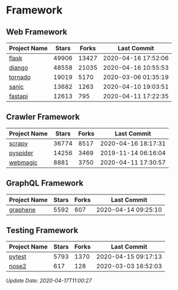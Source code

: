 # Framework

## Web Framework

| Project Name | Stars | Forks | Last Commit |
| ------------ | ----- | ----- | ----------- |
| [flask](https://github.com/pallets/flask) | 49906 | 13427 | 2020-04-16 17:52:06 |
| [django](https://github.com/django/django) | 48558 | 21035 | 2020-04-16 10:55:53 |
| [tornado](https://github.com/tornadoweb/tornado) | 19019 | 5170 | 2020-03-06 01:35:19 |
| [sanic](https://github.com/huge-success/sanic) | 13682 | 1263 | 2020-04-10 19:03:51 |
| [fastapi](https://github.com/tiangolo/fastapi) | 12613 | 795 | 2020-04-11 17:22:35 |

## Crawler Framework

| Project Name | Stars | Forks | Last Commit |
| ------------ | ----- | ----- | ----------- |
| [scrapy](https://github.com/scrapy/scrapy) | 36774 | 8517 | 2020-04-16 18:17:31 |
| [pyspider](https://github.com/binux/pyspider) | 14256 | 3469 | 2019-11-14 06:16:04 |
| [webmagic](https://github.com/code4craft/webmagic) | 8881 | 3750 | 2020-04-11 17:30:57 |

## GraphQL Framework

| Project Name | Stars | Forks | Last Commit |
| ------------ | ----- | ----- | ----------- |
| [graphene](https://github.com/graphql-python/graphene) | 5592 | 607 | 2020-04-14 09:25:10 |

## Testing Framework

| Project Name | Stars | Forks | Last Commit |
| ------------ | ----- | ----- | ----------- |
| [pytest](https://github.com/pytest-dev/pytest) | 5793 | 1370 | 2020-04-15 09:17:13 |
| [nose2](https://github.com/nose-devs/nose2) | 617 | 128 | 2020-03-03 16:52:03 |

*Update Date: 2020-04-17T11:00:27*